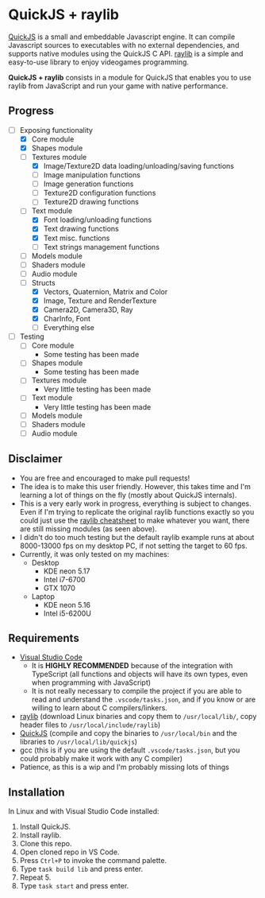 # QuickJS + raylib
[QuickJS](https://github.com/ldarren/QuickJS "QuickJS repo") is a small and embeddable Javascript engine. It can compile Javascript sources to executables with no external dependencies, and supports native modules using the QuickJS C API.
[raylib](https://github.com/raysan5/raylib "raylib repo") is a simple and easy-to-use library to enjoy videogames programming.

**QuickJS + raylib** consists in a module for QuickJS that enables you to use raylib from JavaScript and run your game with native performance.

## Progress
- [ ] Exposing functionality
	- [x] Core module
	- [x] Shapes module
	- [ ] Textures module
		- [x] Image/Texture2D data loading/unloading/saving functions
		- [ ] Image manipulation functions
		- [ ] Image generation functions
		- [ ] Texture2D configuration functions
		- [ ] Texture2D drawing functions
	- [ ] Text module
		- [x] Font loading/unloading functions
		- [x] Text drawing functions
		- [x] Text misc. functions
		- [ ] Text strings management functions
	- [ ] Models module
	- [ ] Shaders module
	- [ ] Audio module
	- [ ] Structs
		- [x] Vectors, Quaternion, Matrix and Color
		- [x] Image, Texture and RenderTexture
		- [x] Camera2D, Camera3D, Ray
		- [x] CharInfo, Font
		- [ ] Everything else
- [ ] Testing
	- [ ] Core module
		- Some testing has been made
	- [ ] Shapes module
		- Some testing has been made
	- [ ] Textures module
		- Very little testing has been made
	- [ ] Text module
		- Very little testing has been made
	- [ ] Models module
	- [ ] Shaders module
	- [ ] Audio module

## Disclaimer
- You are free and encouraged to make pull requests!
- The idea is to make this user friendly. However, this takes time and I'm learning a lot of things on the fly (mostly about QuickJS internals).
- This is a very early work in progress, everything is subject to changes. Even if I'm trying to replicate the original raylib functions exactly so you could just use the [raylib cheatsheet](https://www.raylib.com/cheatsheet/cheatsheet.html) to make whatever you want, there are still missing modules (as seen above).
- I didn't do too much testing but the default raylib example runs at about 8000-13000 fps on my desktop PC, if not setting the target to 60 fps.
- Currently, it was only tested on my machines:
	- Desktop
		- KDE neon 5.17
		- Intel i7-6700
		- GTX 1070
	- Laptop
		- KDE neon 5.16
		- Intel i5-6200U

## Requirements
- [Visual Studio Code](https://code.visualstudio.com/Download)
	- It is **HIGHLY RECOMMENDED** because of the integration with TypeScript (all functions and objects will have its own types, even when programming with JavaScript)
	- It is not really necessary to compile the project if you are able to read and understand the `.vscode/tasks.json`, and if you know or are willing to learn about C compilers/linkers.
- [raylib](https://github.com/raysan5/raylib/releases/tag/2.5.0) (download Linux binaries and copy them to `/usr/local/lib/`, copy header files to `/usr/local/include/raylib`)
- [QuickJS](https://github.com/ldarren/QuickJS) (compile and copy the binaries to `/usr/local/bin` and the libraries to `/usr/local/lib/quickjs`)
- gcc (this is if you are using the default `.vscode/tasks.json`, but you could probably make it work with any C compiler)
- Patience, as this is a wip and I'm probably missing lots of things

## Installation
In Linux and with Visual Studio Code installed:
1. Install QuickJS.
2. Install raylib.
3. Clone this repo.
4. Open cloned repo in VS Code.
5. Press `Ctrl+P` to invoke the command palette.
6. Type `task build lib` and press enter.
7. Repeat 5.
6. Type `task start` and press enter.
